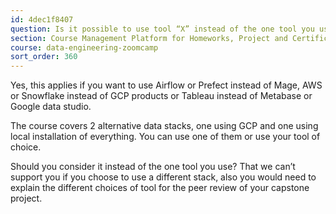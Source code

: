 ```yaml
---
id: 4dec1f8407
question: Is it possible to use tool “X” instead of the one tool you use in the course?
section: Course Management Platform for Homeworks, Project and Certificate
course: data-engineering-zoomcamp
sort_order: 360
---
```


Yes, this applies if you want to use Airflow or Prefect instead of Mage, AWS or Snowflake instead of GCP products or Tableau instead of Metabase or Google data studio.

The course covers 2 alternative data stacks, one using GCP and one using local installation of everything. You can use one of them or use your tool of choice.

Should you consider it instead of the one tool you use? That we can’t support you if you choose to use a different stack, also you would need to explain the different choices of tool for the peer review of your capstone project.

